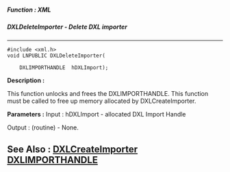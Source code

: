 ##### Function : XML
##### DXLDeleteImporter - Delete DXL importer
---
```
#include <xml.h>
void LNPUBLIC DXLDeleteImporter(

	DXLIMPORTHANDLE  hDXLImport);
```
**Description :**

This function unlocks and frees the DXLIMPORTHANDLE.  This function must be 
called to free up memory allocated by DXLCreateImporter.


**Parameters :**
Input :
hDXLImport  -  allocated DXL Import Handle

Output :
(routine)  -  None.



**See Also :**
[DXLCreateImporter](/domino-c-api-docs/reference/Func/DXLCreateImporter)
[DXLIMPORTHANDLE](/domino-c-api-docs/reference/Data/DXLIMPORTHANDLE)
---

